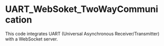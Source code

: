 # UART_WebSoket_TwoWayCommunication
This code integrates UART (Universal Asynchronous Receiver/Transmitter) with a WebSocket server.
